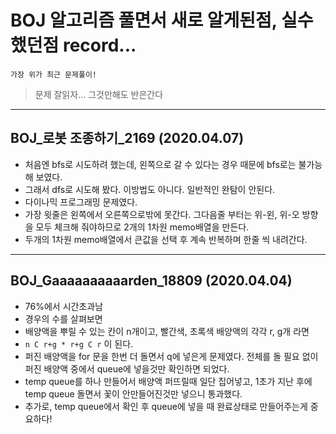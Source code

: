 # BOJ 알고리즘 풀면서 새로 알게된점, 실수했던점 record...
```
가장 위가 최근 문제풀이!
```
> 문제 잘읽자... 그것만해도 반은간다
---
## BOJ_로봇 조종하기_2169 (2020.04.07)
- 처음엔 bfs로 시도하려 했는데, 왼쪽으로 갈 수 있다는 경우 때문에 bfs로는 불가능해 보였다.
- 그래서 dfs로 시도해 봤다. 이방법도 아니다. 일반적인 완탐이 안된다.
- 다이나믹 프로그래밍 문제였다.
- 가장 윗줄은 왼쪽에서 오른쪽으로밖에 못간다. 그다음줄 부터는 위-왼, 위-오 방향을 모두 체크해 줘야하므로 2개의 1차원 memo배열을 만든다.
- 두개의 1차원 memo배열에서 큰값을 선택 후 계속 반복하며 한줄 씩 내려간다.
---
## BOJ_Gaaaaaaaaaarden_18809 (2020.04.04)
- 76%에서 시간초과남
- 경우의 수를 살펴보면
- 배양액을 뿌릴 수 있는 칸이 n개이고, 빨간색, 초록색 배양액의 각각 r, g개 라면
- `n C r+g * r+g C r` 이 된다.
- 퍼진 배양액을 for 문을 한번 더 돌면서 q에 넣은게 문제였다. 전체를 돌 필요 없이 퍼진 배양액 중에서 queue에 넣을것만 확인하면 되었다.
- temp queue를 하나 만들어서 배양액 퍼뜨릴때 일단 집어넣고, 1초가 지난 후에 temp queue 돌면서 꽃이 안만들어진것만 넣으니 통과했다.
- 추가로, temp queue에서 확인 후 queue에 넣을 때 완료상태로 만들어주는게 중요하다!